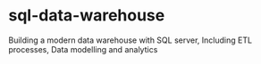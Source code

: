 # sql-data-warehouse
Building a modern data warehouse with SQL server, Including ETL processes, Data modelling and analytics
